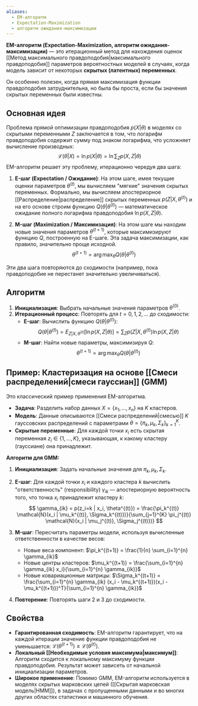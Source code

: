 ```yaml
---
aliases:
  - EM-алгоритм
  - Expectation-Maximization
  - алгоритм ожидания-максимизации
---
```

**EM-алгоритм (Expectation-Maximization, алгоритм ожидания-максимизации)** — это итерационный метод для нахождения оценок [[Метод максимального правдоподобия|максимального правдоподобия]] параметров вероятностных моделей в случаях, когда модель зависит от некоторых **скрытых (латентных) переменных**.

Он особенно полезен, когда прямая максимизация функции правдоподобия затруднительна, но была бы проста, если бы значения скрытых переменных были известны.

## Основная идея

Проблема прямой оптимизации правдоподобия $p(X|\theta)$ в моделях со скрытыми переменными $Z$ заключается в том, что логарифм правдоподобия содержит сумму под знаком логарифма, что усложняет вычисление производных:
$$
\mathcal{L}(\theta | X) = \ln p(X|\theta) = \ln \sum_{Z} p(X, Z | \theta)
$$
EM-алгоритм решает эту проблему, итерационно чередуя два шага:

1.  **E-шаг (Expectation / Ожидание)**: На этом шаге, имея текущие оценки параметров $\theta^{(t)}$, мы вычисляем "мягкие" значения скрытых переменных. Формально, мы вычисляем апостериорное [[Распределение|распределение]] скрытых переменных $p(Z|X, \theta^{(t)})$ и на его основе строим функцию $Q(\theta|\theta^{(t)})$ — математическое ожидание полного логарифма правдоподобия $\ln p(X, Z | \theta)$.

2.  **M-шаг (Maximization / Максимизация)**: На этом шаге мы находим новые значения параметров $\theta^{(t+1)}$, которые максимизируют функцию $Q$, построенную на E-шаге. Эта задача максимизации, как правило, значительно проще исходной.
    $$
    \theta^{(t+1)} = \arg\max_{\theta} Q(\theta|\theta^{(t)})
    $$

Эти два шага повторяются до сходимости (например, пока правдоподобие не перестанет значительно увеличиваться).

## Алгоритм

1.  **Инициализация**: Выбрать начальные значения параметров $\theta^{(0)}$.
2.  **Итерационный процесс**: Повторять для $t = 0, 1, 2, \dots$ до сходимости:
    *   **E-шаг**: Вычислить функцию $Q(\theta|\theta^{(t)})$:
        $$
        Q(\theta|\theta^{(t)}) = E_{Z|X, \theta^{(t)}}[\ln p(X, Z | \theta)] = \sum_{Z} p(Z|X, \theta^{(t)}) \ln p(X, Z | \theta)
        $$
    *   **M-шаг**: Найти новые параметры, максимизируя $Q$:
        $$
        \theta^{(t+1)} = \arg\max_{\theta} Q(\theta|\theta^{(t)})
        $$

## Пример: Кластеризация на основе [[Смеси распределений|смеси гауссиан]] (GMM)

Это классический пример применения EM-алгоритма.

*   **Задача**: Разделить набор данных $X = \{x_1, \dots, x_n\}$ на $K$ кластеров.
*   **Модель**: Данные описываются [[Смеси распределений|смесью]] $K$ гауссовских распределений с параметрами $\theta = \{\pi_k, \mu_k, \Sigma_k\}_{k=1}^K$.
*   **Скрытые переменные**: Для каждой точки $x_i$ есть скрытая переменная $z_i \in \{1, \dots, K\}$, указывающая, к какому кластеру (гауссиане) она принадлежит.

**Алгоритм для GMM:**

1.  **Инициализация**: Задать начальные значения для $\pi_k, \mu_k, \Sigma_k$.

2.  **E-шаг**: Для каждой точки $x_i$ и каждого кластера $k$ вычислить "ответственность" (responsibility) $\gamma_{ik}$ — апостериорную вероятность того, что точка $x_i$ принадлежит кластеру $k$:
    $$
    \gamma_{ik} = p(z_i=k | x_i, \theta^{(t)}) = \frac{\pi_k^{(t)} \mathcal{N}(x_i | \mu_k^{(t)}, \Sigma_k^{(t)})}{\sum_{j=1}^{K} \pi_j^{(t)} \mathcal{N}(x_i | \mu_j^{(t)}, \Sigma_j^{(t)})}
    $$

3.  **M-шаг**: Пересчитать параметры модели, используя вычисленные ответственности в качестве весов:
    *   Новые веса компонент: $\pi_k^{(t+1)} = \frac{1}{n} \sum_{i=1}^{n} \gamma_{ik}$
    *   Новые центры кластеров: $\mu_k^{(t+1)} = \frac{\sum_{i=1}^{n} \gamma_{ik} x_i}{\sum_{i=1}^{n} \gamma_{ik}}$
    *   Новые ковариационные матрицы: $\Sigma_k^{(t+1)} = \frac{\sum_{i=1}^{n} \gamma_{ik} (x_i - \mu_k^{(t+1)})(x_i - \mu_k^{(t+1)})^T}{\sum_{i=1}^{n} \gamma_{ik}}$

4.  **Повторение**: Повторять шаги 2 и 3 до сходимости.

## Свойства

*   **Гарантированная сходимость**: EM-алгоритм гарантирует, что на каждой итерации значение функции правдоподобия не уменьшается: $\mathcal{L}(\theta^{(t+1)}) \ge \mathcal{L}(\theta^{(t)})$.
*   **Локальный [[Необходимые условия максимума|максимум]]**: Алгоритм сходится к локальному максимуму функции правдоподобия. Результат может зависеть от начальной инициализации параметров.
*   **Широкое применение**: Помимо GMM, EM-алгоритм используется в моделях скрытых марковских цепей ([[Скрытая марковская модель|HMM]]), в задачах с пропущенными данными и во многих других областях статистики и машинного обучения.